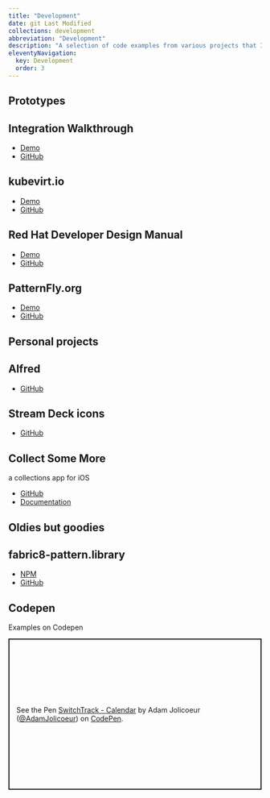 ```yaml
---
title: "Development"
date: git Last Modified
collections: development
abbreviation: "Development"
description: "A selection of code examples from various projects that I've worked on."
eleventyNavigation:
  key: Development
  order: 3
---
```


<div class="container px-0">
  <h2>Prototypes</h2>
  <div class="row row-cols-1 row-cols-lg-2 align-items-stretch px-2 mx-0 gy-5 pb-5">
<!-- Red Hat Integration -->
    <div class="col">
      <div class="card card-cover" style="background-image: url('../assets/img/rh_integration.webp');">
        <div class="d-flex flex-column h-100 p-5 text-white background-overlay rounded-5">
          <h2 class="my-5 text-align-center text-white text-shadow-1">Integration Walkthrough</h2>
          <ul class="d-flex list-unstyled mt-auto">
            <li class="me-auto">
              <a href="https://www.adamjolicoeur.com/integration-prototype/index.html" target="top" alt="View the integration walkthrough prototype" class="card-link">
                Demo <fa-icon type="duotone" weight="solid" name="laptop" size="md"></fa-icon>
              </a>
            </li>
            <li>
              <a href="https://github.com/AdamJ/integration-prototype" target="top" alt="Integration prototype on GitHub" class="card-link">
                GitHub <fa-icon type="duotone" weight="solid" name="arrow-up-right-from-square" size="md"></fa-icon>
              </a>
            </li>
          </ul>
        </div>
      </div>
    </div>
    <div class="col">
      <div class="card card-cover overflow-hidden text-white rounded-5" style="background-image: url('../assets/img/thumbnail_kubevirtio.webp');">
        <div class="d-flex flex-column h-100 p-5 text-white background-overlay rounded-5">
          <h2 class="my-5 text-align-center text-white text-shadow-1">kubevirt.io</h2>
          <ul class="d-flex list-unstyled mt-auto">
            <li class="me-auto">
              <a href="https://kubevirtio-site.netlify.app" target="top" alt="KubeVirt.io demo" class="card-link">
                <i class="fa-solid fa-laptop"></i>
                Demo
              </a>
            </li>
            <li>
              <a href="https://github.com/AdamJ/design-manual" target="top" alt="KubeVirt.io on GitHub" class="card-link">
                GitHub <fa-icon type="duotone" weight="solid" name="arrow-up-right-from-square" size="md"></fa-icon>
              </a>
            </li>
          </ul>
        </div>
      </div>
    </div>
  </div>
  <div class="row row-cols-1 row-cols-lg-2 align-items-stretch px-2 mx-0 gy-5 pb-5">
    <!-- RHD Design Manual & Patternfly.org -->
    <div class="col">
      <div class="card card-cover overflow-hidden text-white rounded-5" style="background-image: url('../assets/img/thumbnail_RHDM.webp');">
        <div class="d-flex flex-column h-100 p-5 text-white background-overlay rounded-5">
          <h2 class="my-5 text-align-center text-shadow-1 text-white">Red Hat Developer Design Manual</h2>
          <ul class="d-flex list-unstyled mt-auto">
            <li class="me-auto">
              <a href="https://aj-design-manual.netlify.app" target="top" alt="Design Manual demo" class="card-link">
                <i class="fa-solid fa-laptop"></i>
                Demo
              </a>
            </li>
            <li>
              <a href="https://github.com/AdamJ/design-manual" target="top" alt="Design Manual on GitHub" class="card-link">
                GitHub <fa-icon type="duotone" weight="solid" name="arrow-up-right-from-square" size="md"></fa-icon>
              </a>
            </li>
          </ul>
        </div>
      </div>
    </div>
    <div class="col">
      <div class="card card-cover overflow-hidden text-white rounded-5" style="background-image: url('../assets/img/thumbnail_PatternFly.webp');">
        <div class="d-flex flex-column h-100 p-5 text-white background-overlay rounded-5">
          <h2 class="my-5 text-align-center text-shadow-1 text-white">PatternFly.org</h2>
          <ul class="d-flex list-unstyled mt-auto">
            <li class="me-auto">
              <a href="https://pf4testbench.netlify.app" target="top" alt="Design Manual demo" class="card-link">
                <i class="fa-solid fa-laptop"></i>
                Demo
              </a>
            </li>
            <li>
              <a href="https://github.com/AdamJ/pf4website" target="top" alt="Design Manual on GitHub" class="card-link">
                GitHub <fa-icon type="duotone" weight="solid" name="arrow-up-right-from-square" size="md"></fa-icon>
              </a>
            </li>
          </ul>
        </div>
      </div>
    </div>
  </div>
</div>
<div class="container px-0">
  <h2>Personal projects</h2>
  <div class="row row-cols-1 row-cols-lg-2 align-items-stretch px-2 mx-0 gy-5 pb-5">
<!-- Alfred workflows -->
    <div class="col">
      <div class="card card-cover overflow-hidden text-white rounded-5" style="background-image: url('../assets/img/thumbnail_Alfredlogo.webp');">
        <div class="d-flex flex-column p-5 pb-3 text-white background-overlay rounded-5">
          <h2 class="my-5 text-align-center text-white text-shadow-1">Alfred</h2>
          <ul class="d-flex list-unstyled mt-auto">
            <li>
              <a href="https://github.com/AdamJ/AdamJ.github.io/tree/main/src/pages/Alfred" target="top" alt="My Alfred workflows on GitHub" class="card-link">
                GitHub <fa-icon type="duotone" weight="solid" name="arrow-up-right-from-square" size="md"></fa-icon>
              </a>
            </li>
          </ul>
        </div>
      </div>
    </div>
<!-- Streamdeck configurations -->
    <div class="col">
      <div class="card card-cover overflow-hidden text-white rounded-5" style="background-image: url('../assets/img/thumbnail_streamdeck.webp');">
        <div class="d-flex flex-column p-5 pb-3 text-white background-overlay rounded-5">
          <h2 class="my-5 text-align-center text-white text-shadow-1">Stream Deck icons</h2>
          <ul class="d-flex list-unstyled mt-auto">
            <li>
              <a href="https://github.com/AdamJ/stream-deck-icon-packs" target="top" alt="Streamdeck icon packs on GitHub" class="card-link">
                GitHub <fa-icon type="duotone" weight="solid" name="arrow-up-right-from-square" size="md"></fa-icon>
              </a>
            </li>
          </ul>
        </div>
      </div>
    </div>
<!-- Collect Some More -->
    <div class="col">
      <div class="card card-cover overflow-hidden text-white rounded-5" style="background-image: url('../assets/img/');">
        <div class="d-flex flex-column p-5 pb-3 text-white background-overlay rounded-5">
          <h2 class="mt-5 mb-1 text-align-center text-white text-shadow-1">Collect Some More</h2>
          <p class="text-align-center text-white mt-1 mb-4">a collections app for iOS</p>
          <ul class="d-flex list-unstyled mt-auto">
            <li class="me-auto">
              <a href="https://github.com/AdamJ/CollectSomeMore" target="top" alt="Link to app code on GitHub" class="card-link">
                GitHub <fa-icon type="duotone" weight="solid" name="arrow-up-right-from-square" size="md"></fa-icon>
              </a>
            </li>
            <li>
              <a href="{{ "/apps/collectsomemore/" | url }}" alt="Documentation for the app" class="card-link">
                <i class="fa-solid fa-link"></i>
                Documentation
              </a>
            </li>
          </ul>
        </div>
      </div>
    </div>
  </div>
  <h2>Oldies but goodies</h2>
  <div class="row row-cols-1 row-cols-lg-2 align-items-stretch px-2 mx-0 gy-5 pb-5">
    <div class="col">
      <div class="card card-cover overflow-hidden text-white rounded-5" style="background-image: url('../assets/img/fabric8-package.webp');">
        <div class="d-flex flex-column h-100 p-5 text-white background-overlay rounded-5">
          <h2 class="my-5 text-align-center text-shadow-1 text-white">fabric8-pattern.library</h2>
          <ul class="d-flex list-unstyled mt-auto">
            <li class="me-auto">
              <a href="https://www.npmjs.com/package/fabric8-pattern.library" target="_blank" alt="View library on npm" class="card-link">
                NPM <fa-icon type="duotone" weight="solid" name="arrow-up-right-from-square" size="md"></fa-icon>
              </a>
            </li>
            <li>
              <i class="bi bi-github"></i>
              <a href="https://github.com/AdamJ/fabric8-pattern.library" target="_blank" alt="view library on GitHub" class="card-link">
                GitHub <fa-icon type="duotone" weight="solid" name="arrow-up-right-from-square" size="md"></fa-icon>
              </a>
            </li>
          </ul>
        </div>
      </div>
    </div>
  </div>
  <sl-divider></sl-divider>
  <h2>Codepen</h2>
  <sl-button href="/development/examples">
    Examples on Codepen <fa-icon type="duotone" weight="solid" name="arrow-up-right-from-square" size="md"></fa-icon>
  </sl-button>
  <sl-divider></sl-divider>
  <div class="row align-items-stretch px-0 mx-0 gy-5 pb-5">
    <p class="codepen" data-height="300" data-default-tab="result" data-slug-hash="NWjOzwm" data-pen-title="SwitchTrack - Calendar" data-preview="true" data-user="AdamJolicoeur" style="height: 300px; box-sizing: border-box; display: flex; align-items: center; justify-content: center; border: 2px solid; margin: 1em 0; padding: 1em;">
    <span>See the Pen <a href="https://codepen.io/AdamJolicoeur/pen/NWjOzwm">
    SwitchTrack - Calendar</a> by Adam Jolicoeur (<a href="https://codepen.io/AdamJolicoeur">@AdamJolicoeur</a>)
    on <a href="https://codepen.io">CodePen</a>.</span>
    </p>
  <script async src="https://public.codepenassets.com/embed/index.js"></script>
  </div>
</div>

